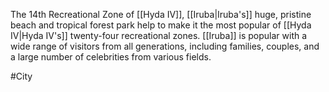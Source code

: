 The 14th Recreational Zone of <span class="political-bodies-places">[[Hyda IV]]</span>, <span class="political-bodies-places">[[Iruba|Iruba's]]</span> huge, pristine beach and tropical forest park help to make it the most popular of <span class="political-bodies-places">[[Hyda IV|Hyda IV's]]</span> twenty-four recreational zones.
<span class="political-bodies-places">[[Iruba]]</span> is popular with a wide range of visitors from all generations, including families, couples, and a large number of celebrities from various fields.

#City